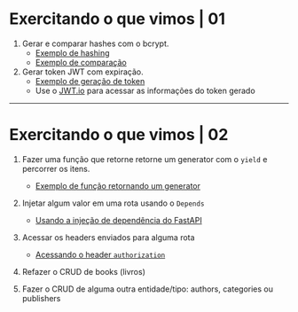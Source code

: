 # Exercitando o que vimos | 01

1. Gerar e comparar hashes com o bcrypt.
   - [Exemplo de hashing](https://github.com/angeloevangelista/fiap-shift-fullstack-python/tree/main/bookstore/bookstore-api/routers/auth.py#L30)
   - [Exemplo de comparação](https://github.com/angeloevangelista/fiap-shift-fullstack-python/tree/main/bookstore/bookstore-api/routers/auth.py#L61)
2. Gerar token JWT com expiração.
   - [Exemplo de geração de token](https://github.com/angeloevangelista/fiap-shift-fullstack-python/tree/main/bookstore/bookstore-api/routers/auth.py#L69)
   - Use o [JWT.io](https://jwt.io/) para acessar as informações do token gerado

---

# Exercitando o que vimos | 02

1. Fazer uma função que retorne retorne um generator com o `yield` e percorrer os itens.

   - [Exemplo de função retornando um generator](https://github.com/angeloevangelista/fiap-shift-fullstack-python/tree/main/bookstore/bookstore-api/exemplos/yield/main.py#L1)

2. Injetar algum valor em uma rota usando o `Depends`

   - [Usando a injeção de dependência do FastAPI](https://github.com/angeloevangelista/fiap-shift-fullstack-python/tree/main/bookstore/bookstore-api/main.py#L16)

3. Acessar os headers enviados para alguma rota

   - [Acessando o header `authorization`](https://github.com/angeloevangelista/fiap-shift-fullstack-python/tree/main/bookstore/bookstore-api/dependencies/__init__.py#L11)

4. Refazer o CRUD de books (livros)

5. Fazer o CRUD de alguma outra entidade/tipo: authors, categories ou publishers
